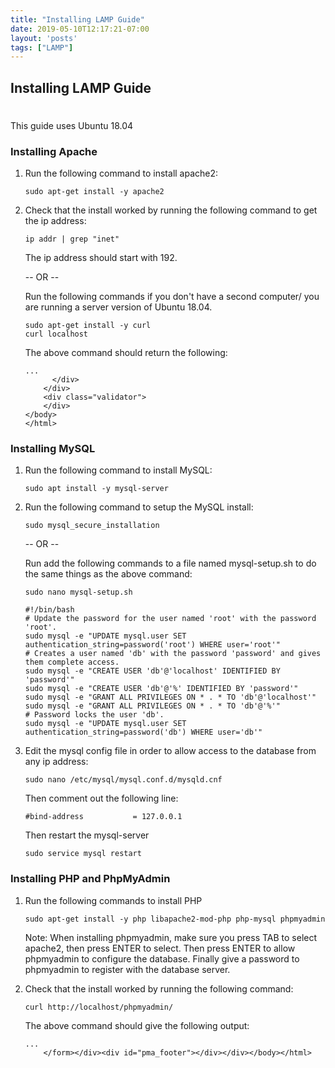 ```yaml
---
title: "Installing LAMP Guide"
date: 2019-05-10T12:17:21-07:00
layout: 'posts'
tags: ["LAMP"]
---
```


## Installing LAMP Guide
#

This guide uses Ubuntu 18.04

### Installing Apache
1. Run the following command to install apache2:
    ```
    sudo apt-get install -y apache2
    ```
2. Check that the install worked by running the following command to get the ip address:
    ```
    ip addr | grep "inet"
    ```

    The ip address should start with 192.

    -- OR --
    
    Run the following commands if you don't have a second computer/ you are running a server version of Ubuntu 18.04.
    ```
    sudo apt-get install -y curl
    curl localhost
    ```

    The above command should return the following:
    ```
    ...
          </div>
        </div>
        <div class="validator">
        </div>
    </body>
    </html>
    ```

### Installing MySQL
1. Run the following command to install MySQL:
    ```
    sudo apt install -y mysql-server
    ```

2. Run the following command to setup the MySQL install:
    ```
    sudo mysql_secure_installation
    ```

    -- OR --

    Run add the following commands to a file named mysql-setup.sh to do the same things as the above command:
    ```
    sudo nano mysql-setup.sh
    ```

    ```
    #!/bin/bash
    # Update the password for the user named 'root' with the password 'root'.
    sudo mysql -e "UPDATE mysql.user SET authentication_string=password('root') WHERE user='root'"
    # Creates a user named 'db' with the password 'password' and gives them complete access.
    sudo mysql -e "CREATE USER 'db'@'localhost' IDENTIFIED BY 'password'"
    sudo mysql -e "CREATE USER 'db'@'%' IDENTIFIED BY 'password'"
    sudo mysql -e "GRANT ALL PRIVILEGES ON * . * TO 'db'@'localhost'"
    sudo mysql -e "GRANT ALL PRIVILEGES ON * . * TO 'db'@'%'"
    # Password locks the user 'db'.
    sudo mysql -e "UPDATE mysql.user SET authentication_string=password('db') WHERE user='db'"
    ```

3. Edit the mysql config file in order to allow access to the database from any ip address:
    ```
    sudo nano /etc/mysql/mysql.conf.d/mysqld.cnf
    ```

    Then comment out the following line:
    ```
    #bind-address           = 127.0.0.1
    ```

    Then restart the mysql-server
    ```
    sudo service mysql restart
    ```

### Installing PHP and PhpMyAdmin
1. Run the following commands to install PHP
    ```
    sudo apt-get install -y php libapache2-mod-php php-mysql phpmyadmin
    ```

    Note: When installing phpmyadmin, make sure you press TAB to select apache2, then press ENTER to select. Then press ENTER to allow phpmyadmin to configure the database. Finally give a password to phpmyadmin to register with the database server.

2. Check that the install worked by running the following command:
    ```
    curl http://localhost/phpmyadmin/
    ```
    
    The above command should give the following output:
    ```
    ...
        </form></div><div id="pma_footer"></div></div></body></html>
    ```